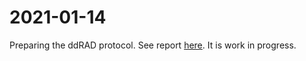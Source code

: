 # 2021-01-14

Preparing the ddRAD protocol. See report [here](https://htmlpreview.github.io/?https://github.com/IgnasiLucas/cophyhopa/blob/soca/results/2021-01-14/protocol.html).
It is work in progress.



